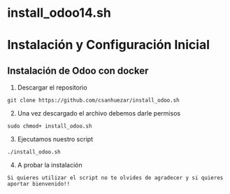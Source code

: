 # install_odoo14.sh

# Instalación y Configuración Inicial


## Instalación de Odoo con docker
1. Descargar el repositorio
~~~
git clone https://github.com/csanhuezar/install_odoo.sh
~~~
2. Una vez descargado el archivo debemos darle permisos 
~~~
sudo chmod+ install_odoo.sh
~~~
3. Ejecutamos nuestro script
~~~
./install_odoo.sh
~~~
4. A probar la instalación
~~~
Si quieres utilizar el script no te olvides de agradecer y si quieres aportar bienvenido!!
~~~
